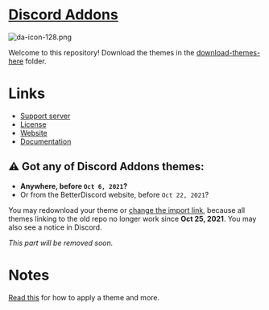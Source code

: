 # [Discord Addons](https://discord-addons.github.io/main)

![da-icon-128.png](https://user-images.githubusercontent.com/87938141/128053815-82893338-c843-4b98-86ff-f8f3aee76fb2.png)

Welcome to this repository! Download the themes in the [download-themes-here](https://github.com/discord-addons/discord-addons/tree/master/download-themes-here) folder.

# Links

- [Support server](https://discord.gg/g9heA3p6WW)
- [License](https://github.com/discord-addons/discord-addons/blob/master/LICENSE.md)
- [Website](https://discord-addons.github.io/main)
- [Documentation](https://8io.gitbook.io/discord-addons/)

## ⚠ Got any of Discord Addons themes:
- **Anywhere, before `Oct 6, 2021`?**
- Or from the BetterDiscord website, before `Oct 22, 2021`?

You may redownload your theme or [change the import link](https://8io.gitbook.io/discord-addons/outdated-themes/update-the-import-link), because all themes linking to the old repo no longer work since **Oct 25, 2021**. You may also see a notice in Discord.

*This part will be removed soon.*

# Notes

[Read this](https://8io.gitbook.io/discord-addons/get-a-theme/download-a-theme) for how to apply a theme and more.
